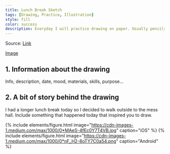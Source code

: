 ```yaml
---
title: Lunch Break Sketch
tags: [Drawing, Practice, Illustration]
style: fill
color: success
description: Everyday I will practice drawing on paper. Usually pencils or ink pens are used but occasionally you will see watercolor or mixed media.
---
```


Source: [Link](/images/lion-sketch.png)

[Image](/images/lion-sketch.png)


## 1. Information about the drawing

Info, description, date, mood, materials, skills, purpose...

## 2. A bit of story behind the drawing

I had a longer lunch break today so I decided to walk outside to the mess hall. Include something that happened today that inspired you to draw.

{% include elements/figure.html image="https://cdn-images-1.medium.com/max/1000/0*MAeS-4fEc0Y7T4VB.jpg" caption="iOS" %}
{% include elements/figure.html image="https://cdn-images-1.medium.com/max/1000/0*nF_H2-8oTY7C0a54.png" caption="Android" %}
